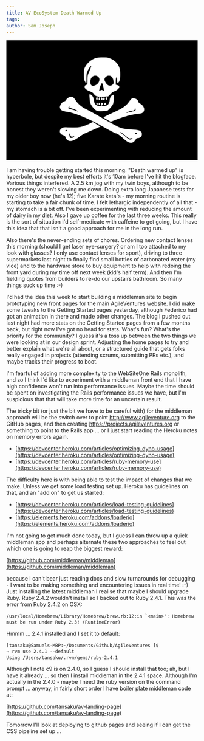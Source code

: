 ```yaml
---
title: AV EcoSystem Death Warmed Up
tags: 
author: Sam Joseph
---
```


![death](../images/death.png)

I am having trouble getting started this morning.  "Death warmed up" is hyperbole, but despite my best efforts it's 10am before I've hit the blogface.  Various things interfered.  A 2.5 km jog with my twin boys, although to be honest they weren't slowing me down.  Doing extra long Japanese tests for my older boy now (he's 12); five Karate kata's - my morning routine is starting to take a fair chunk of time.  I felt lethargic independently of all that - my stomach is a bit off.  I've been experimenting with reducing the amount of dairy in my diet.  Also I gave up coffee for the last three weeks.  This really is the sort of situation I'd self-medicate with caffeine to get going, but I have this idea that that isn't a good approach for me in the long run.

Also there's the never-ending sets of chores.  Ordering new contact lenses this morning (should I get laser eye-surgery? or am I too attached to my look with glasses? I only use contact lenses for sport), driving to three supermarkets last night to finally find small bottles of carbonated water (my vice) and to the hardware store to buy equipment to help with redoing the front yard during my time off next week (kid's half term).  And then I'm fielding quotes from builders to re-do our upstairs bathroom.  So many things suck up time :-)

I'd had the idea this week to start building a middleman site to begin prototyping new front pages for the main AgileVentures website.  I did make some tweaks to the Getting Started pages yesterday, although Federico had got an animation in there and made other changes.  The blog I pushed out last night had more stats on the Getting Started pages from a few months back, but right now I've got no head for stats.  What's fun?  What's the priority for the community?  I guess it's a toss up between the two things we were looking at in our design sprint.  Adjusting the home pages to try and better explain what we're all about, or a structured guide that gets folks really engaged in projects (attending scrums, submitting PRs etc.), and maybe tracks their progress to boot.

I'm fearful of adding more complexity to the WebSiteOne Rails monolith, and so I think I'd like to experiment with a middleman front end that I have high confidence won't run into performance issues.  Maybe the time should be spent on investigating the Rails performance issues we have, but I'm suspicious that that will take more time for an uncertain result.

The tricky bit (or just the bit we have to be careful with) for the middleman approach will be the switch over to point http://www.agileventure.org to the GitHub pages, and then creating https://projects.agileventures.org or something to point to the Rails app ... or I just start reading the Heroku notes on memory errors again.

* [https://devcenter.heroku.com/articles/optimizing-dyno-usage](https://devcenter.heroku.com/articles/optimizing-dyno-usage)
* [https://devcenter.heroku.com/articles/ruby-memory-use](https://devcenter.heroku.com/articles/ruby-memory-use)

The difficulty here is with being able to test the impact of changes that we make.  Unless we get some load testing set up.  Heroku has guidelines on that, and an "add on" to get us started:

* [https://devcenter.heroku.com/articles/load-testing-guidelines](https://devcenter.heroku.com/articles/load-testing-guidelines)
* [https://elements.heroku.com/addons/loaderio](https://elements.heroku.com/addons/loaderio)

I'm not going to get much done today, but I guess I can throw up a quick middleman app and perhaps alternate these two approaches to feel out which one is going to reap the biggest reward:

[https://github.com/middleman/middleman](https://github.com/middleman/middleman)

because I can't bear just reading docs and slow turnarounds for debugging - I want to be making something and encountering issues in real time! :-) Just installing the latest middleman I realise that maybe I should upgrade Ruby.  Ruby 2.4.2 wouldn't install so I backed out to Ruby 2.4.1.  This was the error from Ruby 2.4.2 on OSX:

```
/usr/local/Homebrew/Library/Homebrew/brew.rb:12:in `<main>': Homebrew must be run under Ruby 2.3! (RuntimeError)
```

Hmmm ... 2.4.1 installed and I set it to default:

```
[tansaku@Samuels-MBP:~/Documents/Github/AgileVentures ]$ 
→ rvm use 2.4.1 --default
Using /Users/tansaku/.rvm/gems/ruby-2.4.1
```

Although I note c9 is on 2.4.0, so I guess I should install that too; ah, but I have it already ... so then I install middleman in the 2.4.1 space.  Although I'm actually in the 2.4.0 - maybe I need the ruby version on the command prompt ... anyway, in fairly short order I have boiler plate middleman code at:

[https://github.com/tansaku/av-landing-page](https://github.com/tansaku/av-landing-page)

Tomorrow I'll look at deploying to github pages and seeing if I can get the CSS pipeline set up ...



